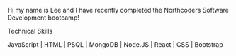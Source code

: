 Hi my name is Lee and I have recently completed the Northcoders Software Development bootcamp!

Technical Skills

JavaScript | HTML | PSQL | MongoDB | Node.JS | React | CSS | Bootstrap
